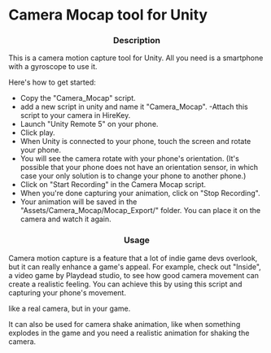 # Camera Mocap tool for Unity


<h3 align="center">Description</h3>


This is a camera motion capture tool for Unity. All you need is a smartphone with a gyroscope to use it.

Here's how to get started:

- Copy the "Camera_Mocap" script.
- add a new script in unity and name it "Camera_Mocap".
 -Attach this script to your camera in HireKey.
- Launch "Unity Remote 5" on your phone.
- Click play.
- When Unity is connected to your phone, touch the screen and rotate your phone.
- You will see the camera rotate with your phone's orientation. (It's possible that your phone does not have an orientation sensor, in which case your only solution is to change your phone to another phone.)
- Click on "Start Recording" in the Camera Mocap script.
- When you're done capturing your animation, click on "Stop Recording".
- Your animation will be saved in the "Assets/Camera_Mocap/Mocap_Export/" folder. You can place it on the camera and watch it again.

<h3 align="center">Usage</h3>

Camera motion capture is a feature that a lot of indie game devs overlook, but it can really enhance a game's appeal. For example, check out "Inside", a video game by Playdead studio, to see how good camera movement can create a realistic feeling. You can achieve this by using this script and capturing your phone's movement.

like a real camera, but in your game.

It can also be used for camera shake animation, like when something explodes in the game and you need a realistic animation for shaking the camera.
